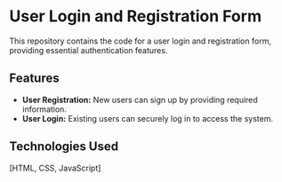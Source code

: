 # User Login and Registration Form

This repository contains the code for a user login and registration form, providing essential authentication features.

## Features

- **User Registration:** New users can sign up by providing required information.
- **User Login:** Existing users can securely log in to access the system.

## Technologies Used

[HTML, CSS, JavaScript]
